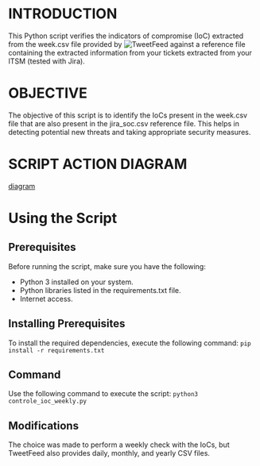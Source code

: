 # INTRODUCTION
This Python script verifies the indicators of compromise (IoC) extracted from the week.csv file provided by ![TweetFeed](https://tweetfeed.live) against a reference file containing the extracted information from your tickets extracted from your ITSM (tested with Jira).

# OBJECTIVE
The objective of this script is to identify the IoCs present in the week.csv file that are also present in the jira_soc.csv reference file. This helps in detecting potential new threats and taking appropriate security measures.

# SCRIPT ACTION DIAGRAM
[diagram](./Images/Diagram.png)

# Using the Script
## Prerequisites
Before running the script, make sure you have the following:

* Python 3 installed on your system.
* Python libraries listed in the requirements.txt file.
* Internet access.
## Installing Prerequisites
To install the required dependencies, execute the following command:
```pip install -r requirements.txt```

## Command
Use the following command to execute the script:
```python3 controle_ioc_weekly.py```

## Modifications
The choice was made to perform a weekly check with the IoCs, but TweetFeed also provides daily, monthly, and yearly CSV files.
